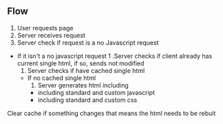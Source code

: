 
## Flow
1. User requests page
1. Server receives request
1. Server check if request is a no Javascript request
  - If it isn't a no javascript request
    1 .Server checks if client already has current single html, if so,
      sends not modified
    1. Server checks if have cached single html
      - If no cached single html
        1. Server generates html including
          - including standard and custom javascript
          - including standard and custom css

Clear cache if something changes that means the html needs to be rebuit
